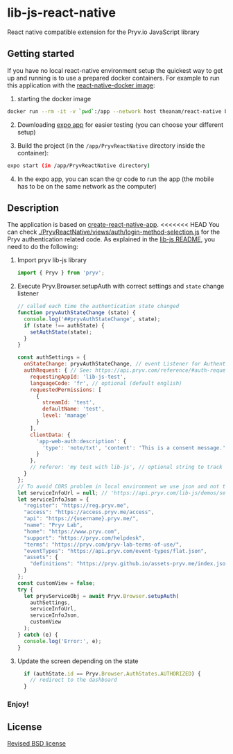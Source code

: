 # lib-js-react-native
React native compatible extension for the Pryv.io JavaScript library

## Getting started


If you have no local react-native environment setup the quickest way 
to get up and running is to use a prepared docker containers.
For example to run this application with the [react-native-docker image](https://github.com/theanam/react-native-docker):

1. starting the docker image
```bash
docker run --rm -it -v `pwd`:/app --network host theanam/react-native bash
```

2. Downloading [expo app](https://expo.io/tools#client) for easier testing (you can choose your different setup)

3. Build the project (in the `/app/PryvReactNative` directory inside the container):
```bash
expo start (in /app/PryvReactNative directory)
```

4. In the expo app, you can scan the qr code to run the app (the mobile has to be on the
same network as the computer)


## Description

The application is based on [create-react-native-app](https://github.com/expo/create-react-native-app). 
<<<<<<< HEAD
You can check [./PryvReactNative/views/auth/login-method-selection.js](/PryvReactNative/views/auth/login-method-selection.js) for the Pryv authentication related code. As explained in the [lib-js README](https://github.com/pryv/lib-js), you need to do the following:

1. Import pryv lib-js library

      ```javascript
      import { Pryv } from 'pryv';
      ```

2. Execute Pryv.Browser.setupAuth with correct settings and `state` change listener

      ```javascript
      // called each time the authentication state changed
      function pryvAuthStateChange (state) {
        console.log('##pryvAuthStateChange', state);
        if (state !== authState) {
          setAuthState(state);
        }
      }
      
      const authSettings = {
        onStateChange: pryvAuthStateChange, // event Listener for Authentication steps
        authRequest: { // See: https://api.pryv.com/reference/#auth-request
          requestingAppId: 'lib-js-test',
          languageCode: 'fr', // optional (default english)
          requestedPermissions: [
            {
              streamId: 'test',
              defaultName: 'test',
              level: 'manage'
            }
          ],
          clientData: {
            'app-web-auth:description': {
              'type': 'note/txt', 'content': 'This is a consent message.'
            }
          },
          // referer: 'my test with lib-js', // optional string to track registration source
        }
      };
      // To avoid CORS problem in local environment we use json and not the url
      let serviceInfoUrl = null; // 'https://api.pryv.com/lib-js/demos/service-info.json';
      let serviceInfoJson = {
        "register": "https://reg.pryv.me",
        "access": "https://access.pryv.me/access",
        "api": "https://{username}.pryv.me/",
        "name": "Pryv Lab",
        "home": "https://www.pryv.com",
        "support": "https://pryv.com/helpdesk",
        "terms": "https://pryv.com/pryv-lab-terms-of-use/",
        "eventTypes": "https://api.pryv.com/event-types/flat.json",
        "assets": {
          "definitions": "https://pryv.github.io/assets-pryv.me/index.json"
        }
      };
      const customView = false;
      try {
        let pryvServiceObj = await Pryv.Browser.setupAuth(
          authSettings,
          serviceInfoUrl,
          serviceInfoJson,
          customView
        );
      } catch (e) {
        console.log('Error:', e);
      }
      ```

3. Update the screen depending on the state

    ```javascript
      if (authState.id == Pryv.Browser.AuthStates.AUTHORIZED) { 
        // redirect to the dashboard 
      }
      ```

### Enjoy!

## License

[Revised BSD license](https://github.com/pryv/documents/blob/master/license-bsd-revised.md)
